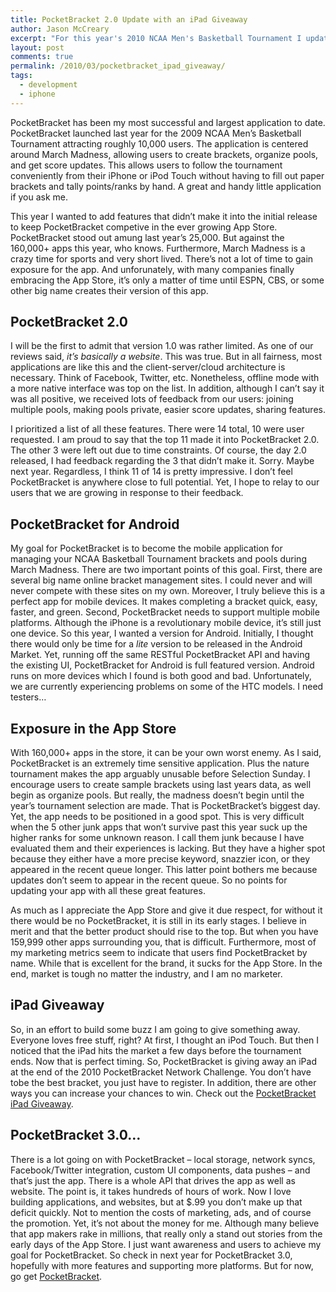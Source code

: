```yaml
---
title: PocketBracket 2.0 Update with an iPad Giveaway
author: Jason McCreary
excerpt: "For this year's 2010 NCAA Men's Basketball Tournament I updated PocketBracket with a new UI and several user requested features. To build the buzz in the ever competitive app market, I'm running an iPad Giveaway."
layout: post
comments: true
permalink: /2010/03/pocketbracket_ipad_giveaway/
tags:
  - development
  - iphone
---
```

PocketBracket has been my most successful and largest application to date. PocketBracket launched last year for the 2009 NCAA Men&rsquo;s Basketball Tournament attracting roughly 10,000 users. The application is centered around March Madness, allowing users to create brackets, organize pools, and get score updates. This allows users to follow the tournament conveniently from their iPhone or iPod Touch without having to fill out paper brackets and tally points/ranks by hand. A great and handy little application if you ask me.

This year I wanted to add features that didn&rsquo;t make it into the initial release to keep PocketBracket competive in the ever growing App Store. PocketBracket stood out amung last year&rsquo;s 25,000. But against the 160,000+ apps this year, who knows. Furthermore, March Madness is a crazy time for sports and very short lived. There&rsquo;s not a lot of time to gain exposure for the app. And unforunately, with many companies finally embracing the App Store, it&rsquo;s only a matter of time until ESPN, CBS, or some other big name creates their version of this app.

## PocketBracket 2.0

I will be the first to admit that version 1.0 was rather limited. As one of our reviews said, *it&rsquo;s basically a website*. This was true. But in all fairness, most applications are like this and the client-server/cloud architecture is necessary. Think of Facebook, Twitter, etc. Nonetheless, offline mode with a more native interface was top on the list. In addition, although I can&rsquo;t say it was all positive, we received lots of feedback from our users: joining multiple pools, making pools private, easier score updates, sharing features.

I prioritized a list of all these features. There were 14 total, 10 were user requested. I am proud to say that the top 11 made it into PocketBracket 2.0. The other 3 were left out due to time constraints. Of course, the day 2.0 released, I had feedback regarding the 3 that didn&rsquo;t make it. Sorry. Maybe next year. Regardless, I think 11 of 14 is pretty impressive. I don&rsquo;t feel PocketBracket is anywhere close to full potential. Yet, I hope to relay to our users that we are growing in response to their feedback.

## PocketBracket for Android

My goal for PocketBracket is to become the mobile application for managing your NCAA Basketball Tournament brackets and pools during March Madness. There are two important points of this goal. First, there are several big name online bracket management sites. I could never and will never compete with these sites on my own. Moreover, I truly believe this is a perfect app for mobile devices. It makes completing a bracket quick, easy, faster, and green. Second, PocketBracket needs to support multiple mobile platforms. Although the iPhone is a revolutionary mobile device, it&rsquo;s still just one device. So this year, I wanted a version for Android. Initially, I thought there would only be time for a *lite* version to be released in the Android Market. Yet, running off the same RESTful PocketBracket API and having the existing UI, PocketBracket for Android is full featured version. Android runs on more devices which I found is both good and bad. Unfortunately, we are currently experiencing problems on some of the HTC models. I need testers…

## Exposure in the App Store

With 160,000+ apps in the store, it can be your own worst enemy. As I said, PocketBracket is an extremely time sensitive application. Plus the nature tournament makes the app arguably unusable before Selection Sunday. I encourage users to create sample brackets using last years data, as well begin as organize pools. But really, the madness doesn&rsquo;t begin until the year&rsquo;s tournament selection are made. That is PocketBracket&rsquo;s biggest day. Yet, the app needs to be positioned in a good spot. This is very difficult when the 5 other junk apps that won&rsquo;t survive past this year suck up the higher ranks for some unknown reason. I call them junk because I have evaluated them and their experiences is lacking. But they have a higher spot because they either have a more precise keyword, snazzier icon, or they appeared in the recent queue longer. This latter point bothers me because updates don&rsquo;t seem to appear in the recent queue. So no points for updating your app with all these great features.

As much as I appreciate the App Store and give it due respect, for without it there would be no PocketBracket, it is still in its early stages. I believe in merit and that the better product should rise to the top. But when you have 159,999 other apps surrounding you, that is difficult. Furthermore, most of my marketing metrics seem to indicate that users find PocketBracket by name. While that is excellent for the brand, it sucks for the App Store. In the end, market is tough no matter the industry, and I am no marketer.

## iPad Giveaway

So, in an effort to build some buzz I am going to give something away. Everyone loves free stuff, right? At first, I thought an iPod Touch. But then I noticed that the iPad hits the market a few days before the tournament ends. Now that is perfect timing. So, PocketBracket is giving away an iPad at the end of the 2010 PocketBracket Network Challenge. You don&rsquo;t have tobe the best bracket, you just have to register. In addition, there are other ways you can increase your chances to win. Check out the [PocketBracket iPad Giveaway][1].

## PocketBracket 3.0…

There is a lot going on with PocketBracket – local storage, network syncs, Facebook/Twitter integration, custom UI components, data pushes – and that&rsquo;s just the app. There is a whole API that drives the app as well as website. The point is, it takes hundreds of hours of work. Now I love building applications, and websites, but at $.99 you don&rsquo;t make up that deficit quickly. Not to mention the costs of marketing, ads, and of course the promotion. Yet, it&rsquo;s not about the money for me. Although many believe that app makers rake in millions, that really only a stand out stories from the early days of the App Store. I just want awareness and users to achieve my goal for PocketBracket. So check in next year for PocketBracket 3.0, hopefully with more features and supporting more platforms. But for now, go get [PocketBracket][2].

 [1]: http://www.pocketbracket.com/ipad_giveaway
 [2]: http://www.pocketbracket.com
